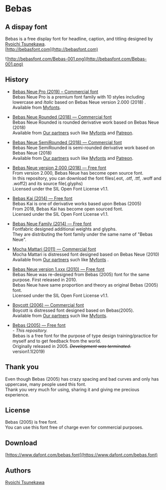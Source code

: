 # Bebas


## A dispay font
Bebas is a free display font for headline, caption, and titling designed by [Ryoichi Tsunekawa](http://dharmatype.com).   
[http://bebasfont.com](http://bebasfont.com)  

![http://bebasfont.com/Bebas-001.png](http://bebasfont.com/Bebas-001.png)

## History
* [Bebas Neue Pro (2019)  – Commercial font](https://www.myfonts.com/collections/bebas-neue-pro-font-dharma-type/?rfsn=6624826.7184ad)  
Bebas Neue Pro is a premium font family with 10 styles including lowercase and *Italic* based on Bebas Neue version 2.000 (2018) . Available from [Myfonts](https://www.myfonts.com/collections/bebas-neue-pro-font-dharma-type/?rfsn=6624826.7184ad).

* [Bebas Neue Rounded (2018) — Commercial font](https://www.myfonts.com/collections/bebas-neue-rounded-font-dharma-type/?rfsn=6624826.7184ad)  
Bebas Neue Rounded is rounded derivative work based on Bebas Neue (2018)  
Available from [Our partners](https://dharmatype.com/shop) such like [Myfonts](https://www.myfonts.com/collections/bebas-neue-rounded-font-dharma-type/?rfsn=6624826.7184ad) and [Patreon](https://www.patreon.com/dharmatype).  

* [Bebas Neue SemiRounded (2018) — Commercial font](https://www.myfonts.com/collections/bebas-neue-semi-rounded-font-dharma-type/?rfsn=6624826.7184ad)  
Bebas Neue SemiRounded is semi-rounded derivative work based on Bebas Neue (2018)  
Available from [Our partners](https://dharmatype.com/shop) such like [Myfonts](https://www.myfonts.com/collections/bebas-neue-semi-rounded-font-dharma-type/?rfsn=6624826.7184ad) and [Patreon](https://www.patreon.com/dharmatype).  

* [Bebas Neue version 2.000 (2018) — Free font](https://github.com/dharmatype/Bebas-Neue)  
From version 2.000, Bebas Neue has become open source font.  
In this repository, you can download the font files(.eot, .otf, .ttf, .woff and .woff2) and its source file(.glyphs)  
Licensed under the SIL Open Font License v1.1.  

* [Bebas Kai (2014) — Free font](https://github.com/dharmatype/Bebas-Kai)  
Bebas Kai is one of derivative works based upon Bebas (2005)  
From 2018, Bebas Kai has become open sourced font.  
Licensed under the SIL Open Font License v1.1.  

* [Bebas Neue Family (2014) — Free font](http://www.fontfabric.com/bebas-neue/)  
Fontfabric designed additional weights and glyphs.  
They are distributing the font family under the same name of "Bebas Neue".    

* [Mocha Mattari (2011) — Commercial font](https://www.myfonts.com/collections/mocha-mattari-font-dharma-type/?rfsn=6624826.7184ad)  
Mocha Mattari is distressed font designed based on Bebas Neue (2010)  
Available from [Our partners](https://dharmatype.com/shop) such like [Myfonts](https://www.myfonts.com/collections/mocha-mattari-font-dharma-type/?rfsn=6624826.7184ad)  .

* [Bebas Neue version 1.xxx (2010) — Free font](https://github.com/dharmatype/Bebas-Neue)  
Bebas Neue was re-designed from Bebas (2005) font for the same purpose. First released in 2010.  
Bebas Neue have same proportion and theory as original Bebas (2005) font.  
Licensed under the SIL Open Font License v1.1.  

* [Boycott (2006) — Commercial font](https://www.myfonts.com/collections/boycott-font-dharma-type/?rfsn=6624826.7184ad)   
Boycott is distressed font designed based on Bebas(2005).  
Available from [Our partners](https://dharmatype.com/shop) such like [Myfonts](https://www.myfonts.com/collections/boycott-font-dharma-type/?rfsn=6624826.7184ad).  

* [Bebas (2005) — Free font](https://www.dafont.com/bebas.font)  
*- This repository.*  
Bebas is a free font for the purpose of type design training/practice for myself and to get feedback from the world.  
Originally released in 2005. ~~*Development was terminated.*~~ version1.1(2019)

## Thank you  
Even though Bebas (2005) has crazy spacing and bad curves and only has uppercase, many people used this font.  
Thank you very much for using, sharing it and giving me precious experience.


## License
Bebas (2005) is free font.  
You can use this font free of charge even for commercial purposes.


## Download
[https://www.dafont.com/bebas.font](https://www.dafont.com/bebas.font)


## Authors
[Ryoichi Tsunekawa](https://dharmatype.com)  
